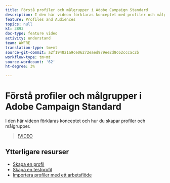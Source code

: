```yaml
---
title: Förstå profiler och målgrupper i Adobe Campaign Standard
description: I den här videon förklaras konceptet med profiler och målgrupper samt hur du skapar profiler och målgrupper i Adobe Campaign Standard.
feature: Profiles and Audiences
topics: null
kt: 3893
doc-type: feature video
activity: understand
team: WWFRE
translation-type: tm+mt
source-git-commit: a2f194821a9ce06272eaed979ee2d8c62cccac2b
workflow-type: tm+mt
source-wordcount: '62'
ht-degree: 3%

---
```



# Förstå profiler och målgrupper i Adobe Campaign Standard

I den här videon förklaras konceptet och hur du skapar profiler och målgrupper.

>[!VIDEO](https://video.tv.adobe.com/v/18464?quality=12)

## Ytterligare resurser

* [Skapa en profil](/help/profiles-and-audiences/creating-a-profile.md)
* [Skapa en testprofil](/help/profiles-and-audiences/test-profiles.md)
* [Importera profiler med ett arbetsflöde](/help/managing-processes-and-data/importing-profiles.md)
